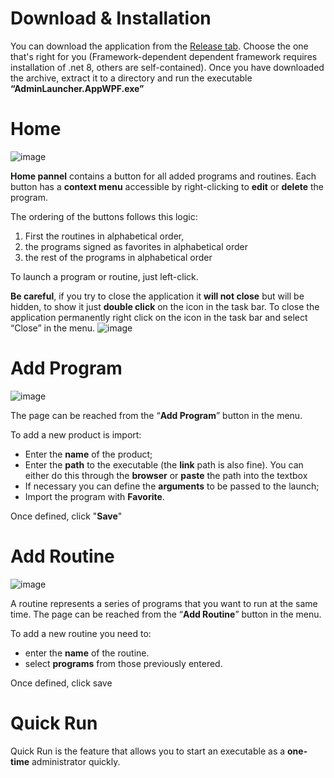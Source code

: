 # Download & Installation
You can download the application from the [Release tab](https://github.com/kdesantis/AdminLauncher/releases).
Choose the one that's right for you (Framework-dependent dependent framework requires installation of .net 8, others are self-contained). 
Once you have downloaded the archive,
extract it to a directory and run the executable **“AdminLauncher.AppWPF.exe”**
# Home
![image](https://github.com/user-attachments/assets/2b92301b-eaf1-453e-a89e-7a7a2027c0e4)

**Home pannel** contains a button for all added programs and routines. 
Each button has a **context menu** accessible by right-clicking to **edit** or **delete** the program.

The ordering of the buttons follows this logic:
1. First the routines in alphabetical order,
2. the programs signed as favorites in alphabetical order
3. the rest of the programs in alphabetical order

To launch a program or routine, just left-click.

**Be careful**, if you try to close the application it **will not close** but will be hidden, 
to show it just **double click** on the icon in the task bar. To close the application 
permanently right click on the icon in the task bar and select “Close” in the menu.
![image](https://github.com/user-attachments/assets/736f7a2f-054f-413a-aa6d-ec00fbe71f91)

# Add Program
![image](https://github.com/user-attachments/assets/a6003889-5ce0-46cd-9f9b-f4906b125988)

The page can be reached from the “**Add Program**” button in the menu.

To add a new product is import:
* Enter the **name** of the product;
* Enter the **path** to the executable (the **link** path is also fine). You can either do this through the **browser**
or **paste** the path into the textbox
* If necessary you can define the **arguments** to be passed to the launch;
* Import the program with **Favorite**.

Once defined, click "**Save**"
# Add Routine
![image](https://github.com/user-attachments/assets/65e8e6b5-6d37-472d-9ab6-d7353a6c5368)

A routine represents a series of programs that you want to run at the same time.
The page can be reached from the “**Add Routine**” button in the menu.

To add a new routine you need to:
* enter the **name** of the routine.
* select **programs** from those previously entered.

Once defined, click save

# Quick Run
Quick Run is the feature that allows you to start an executable as a **one-time** administrator quickly.
